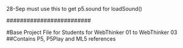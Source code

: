 28-Sep
must use this to get p5.sound
for loadSound()

#########################

#Base Project File for Students for WebThinker 01 to WebThinker 03
##Contains P5, P5Play and ML5 references
